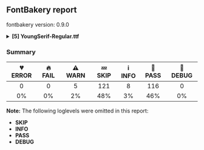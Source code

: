 ## FontBakery report

fontbakery version: 0.9.0

<details><summary><b>[5] YoungSerif-Regular.ttf</b></summary><div><details><summary>⚠ <b>WARN:</b> Is there kerning info for non-ligated sequences? (<a href="https://font-bakery.readthedocs.io/en/stable/fontbakery/profiles/googlefonts.html#com.google.fonts/check/kerning_for_non_ligated_sequences">com.google.fonts/check/kerning_for_non_ligated_sequences</a>)</summary><div>


* ⚠ **WARN** GPOS table lacks kerning info for the following non-ligated sequences:

	- f + f

	- f + i

	- i + f

	- f + l

	- l + f

	- i + l [code: lacks-kern-info]
</div></details><details><summary>⚠ <b>WARN:</b> Check font contains no unreachable glyphs (<a href="https://font-bakery.readthedocs.io/en/stable/fontbakery/profiles/universal.html#com.google.fonts/check/unreachable_glyphs">com.google.fonts/check/unreachable_glyphs</a>)</summary><div>


* ⚠ **WARN** The following glyphs could not be reached by codepoint or substitution rules:

	- eight.subs

	- five.subs

	- four.subs

	- nine.subs

	- one.subs

	- seven.subs

	- six.subs

	- three.subs

	- two.subs

	- zero.subs
 [code: unreachable-glyphs]
</div></details><details><summary>⚠ <b>WARN:</b> Check if each glyph has the recommended amount of contours. (<a href="https://font-bakery.readthedocs.io/en/stable/fontbakery/profiles/universal.html#com.google.fonts/check/contour_count">com.google.fonts/check/contour_count</a>)</summary><div>


* ⚠ **WARN** This check inspects the glyph outlines and detects the total number of contours in each of them. The expected values are infered from the typical ammounts of contours observed in a large collection of reference font families. The divergences listed below may simply indicate a significantly different design on some of your glyphs. On the other hand, some of these may flag actual bugs in the font such as glyphs mapped to an incorrect codepoint. Please consider reviewing the design and codepoint assignment of these to make sure they are correct.

The following glyphs do not have the recommended number of contours:

	- Glyph name: aogonek	Contours detected: 3	Expected: 2

	- Glyph name: eogonek	Contours detected: 3	Expected: 2

	- Glyph name: Tbar	Contours detected: 2	Expected: 1

	- Glyph name: Uogonek	Contours detected: 2	Expected: 1

	- Glyph name: uogonek	Contours detected: 2	Expected: 1

	- Glyph name: uni01EA	Contours detected: 3	Expected: 2

	- Glyph name: uni01EB	Contours detected: 3	Expected: 2

	- Glyph name: uni1E08	Contours detected: 3	Expected: 2

	- Glyph name: uni1E09	Contours detected: 3	Expected: 2

	- Glyph name: uni1E1C	Contours detected: 3	Expected: 2

	- Glyph name: uni1E1D	Contours detected: 4	Expected: 3

	- Glyph name: Tbar	Contours detected: 2	Expected: 1

	- Glyph name: Uogonek	Contours detected: 2	Expected: 1

	- Glyph name: aogonek	Contours detected: 3	Expected: 2

	- Glyph name: eogonek	Contours detected: 3	Expected: 2

	- Glyph name: uni1E08	Contours detected: 3	Expected: 2

	- Glyph name: uni1E09	Contours detected: 3	Expected: 2

	- Glyph name: uni1E1C	Contours detected: 3	Expected: 2

	- Glyph name: uni1E1D	Contours detected: 4	Expected: 3

	- Glyph name: uogonek	Contours detected: 2	Expected: 1
 [code: contour-count]
</div></details><details><summary>⚠ <b>WARN:</b> Do any segments have colinear vectors? (<a href="https://font-bakery.readthedocs.io/en/stable/fontbakery/profiles/<Section: Outline Correctness Checks>.html#com.google.fonts/check/outline_colinear_vectors">com.google.fonts/check/outline_colinear_vectors</a>)</summary><div>


* ⚠ **WARN** The following glyphs have colinear vectors:

	* uni2206 (U+2206): L<<300.0,474.0>--<296.0,463.0>> -> L<<296.0,463.0>--<178.0,154.0>>

	* uni2206 (U+2206): L<<422.0,151.0>--<304.0,463.0>> -> L<<304.0,463.0>--<300.0,474.0>> [code: found-colinear-vectors]
</div></details><details><summary>⚠ <b>WARN:</b> Do outlines contain any jaggy segments? (<a href="https://font-bakery.readthedocs.io/en/stable/fontbakery/profiles/<Section: Outline Correctness Checks>.html#com.google.fonts/check/outline_jaggy_segments">com.google.fonts/check/outline_jaggy_segments</a>)</summary><div>


* ⚠ **WARN** The following glyphs have jaggy segments:

	* a (U+0061): B<<399.5,45.5>-<402.0,65.0>-<404.0,79.0>>/B<<404.0,79.0>-<399.0,66.0>-<382.5,44.0>> = 12.90740867126579

	* aacute (U+00E1): B<<399.5,45.5>-<402.0,65.0>-<404.0,79.0>>/B<<404.0,79.0>-<399.0,66.0>-<382.5,44.0>> = 12.90740867126579

	* abreve (U+0103): B<<399.5,45.5>-<402.0,65.0>-<404.0,79.0>>/B<<404.0,79.0>-<399.0,66.0>-<382.5,44.0>> = 12.90740867126579

	* acircumflex (U+00E2): B<<399.5,45.5>-<402.0,65.0>-<404.0,79.0>>/B<<404.0,79.0>-<399.0,66.0>-<382.5,44.0>> = 12.90740867126579

	* adieresis (U+00E4): B<<399.5,45.5>-<402.0,65.0>-<404.0,79.0>>/B<<404.0,79.0>-<399.0,66.0>-<382.5,44.0>> = 12.90740867126579

	* ae (U+00E6): L<<393.0,-10.0>--<404.0,79.0>>/B<<404.0,79.0>-<399.0,66.0>-<382.5,44.0>> = 13.991741900554299

	* aeacute (U+01FD): L<<393.0,-10.0>--<404.0,79.0>>/B<<404.0,79.0>-<399.0,66.0>-<382.5,44.0>> = 13.991741900554299

	* agrave (U+00E0): B<<399.5,45.5>-<402.0,65.0>-<404.0,79.0>>/B<<404.0,79.0>-<399.0,66.0>-<382.5,44.0>> = 12.90740867126579

	* amacron (U+0101): B<<399.5,45.5>-<402.0,65.0>-<404.0,79.0>>/B<<404.0,79.0>-<399.0,66.0>-<382.5,44.0>> = 12.90740867126579

	* aogonek (U+0105): B<<399.5,45.5>-<402.0,65.0>-<404.0,79.0>>/B<<404.0,79.0>-<399.0,66.0>-<382.5,44.0>> = 12.90740867126579

	* aring (U+00E5): B<<399.5,45.5>-<402.0,65.0>-<404.0,79.0>>/B<<404.0,79.0>-<399.0,66.0>-<382.5,44.0>> = 12.90740867126579

	* aringacute (U+01FB): B<<399.5,45.5>-<402.0,65.0>-<404.0,79.0>>/B<<404.0,79.0>-<399.0,66.0>-<382.5,44.0>> = 12.90740867126579

	* at (U+0040): L<<606.0,-3.0>--<616.0,77.0>>/B<<616.0,77.0>-<611.0,64.0>-<595.5,42.5>> = 13.912494676520005

	* atilde (U+00E3): B<<399.5,45.5>-<402.0,65.0>-<404.0,79.0>>/B<<404.0,79.0>-<399.0,66.0>-<382.5,44.0>> = 12.90740867126579

	* d (U+0064): B<<397.5,35.0>-<400.0,57.0>-<404.0,79.0>>/B<<404.0,79.0>-<399.0,66.0>-<382.5,44.0>> = 10.73266455665575

	* dcaron (U+010F): B<<397.5,35.0>-<400.0,57.0>-<404.0,79.0>>/B<<404.0,79.0>-<399.0,66.0>-<382.5,44.0>> = 10.73266455665575

	* dcroat (U+0111): B<<397.5,35.0>-<400.0,57.0>-<404.0,79.0>>/B<<404.0,79.0>-<399.0,66.0>-<382.5,44.0>> = 10.73266455665575

	* dmacronbelow (U+1E0F): B<<397.5,35.0>-<400.0,57.0>-<404.0,79.0>>/B<<404.0,79.0>-<399.0,66.0>-<382.5,44.0>> = 10.73266455665575

	* ordfeminine (U+00AA): B<<335.0,370.0>-<337.0,386.0>-<339.0,397.0>>/B<<339.0,397.0>-<334.0,386.0>-<320.5,368.0>> = 14.139108311650501

	* uni1E0D (U+1E0D): B<<397.5,35.0>-<400.0,57.0>-<404.0,79.0>>/B<<404.0,79.0>-<399.0,66.0>-<382.5,44.0>> = 10.73266455665575

	* uni1EA1 (U+1EA1): B<<399.5,45.5>-<402.0,65.0>-<404.0,79.0>>/B<<404.0,79.0>-<399.0,66.0>-<382.5,44.0>> = 12.90740867126579 [code: found-jaggy-segments]
</div></details><br></div></details>

### Summary

| 💔 ERROR | 🔥 FAIL | ⚠ WARN | 💤 SKIP | ℹ INFO | 🍞 PASS | 🔎 DEBUG |
|:-----:|:----:|:----:|:----:|:----:|:----:|:----:|
| 0 | 0 | 5 | 121 | 8 | 116 | 0 |
| 0% | 0% | 2% | 48% | 3% | 46% | 0% |

**Note:** The following loglevels were omitted in this report:
* **SKIP**
* **INFO**
* **PASS**
* **DEBUG**
